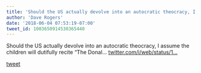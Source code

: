 ```yaml
---
title: 'Should the US actually devolve into an autocratic theocracy, I assume the...'
author: 'Dave Rogers'
date: '2018-06-04 07:53:19-07:00'
tweet_id: 1003650914530365440
---
```

Should the US actually devolve into an autocratic theocracy, I assume the children will dutifully recite “The Donal… [twitter.com/i/web/status/1…](https://twitter.com/i/web/status/1003650914530365440)

[tweet](https://twitter.com/yukondude/status/1003650914530365440)